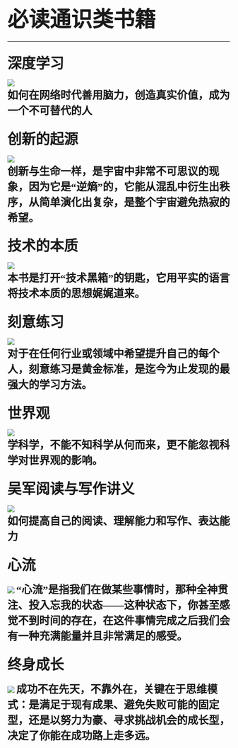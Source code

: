 # <font size = 7>必读通识类书籍</font>

----------
### <font size = 6>深度学习</font> ###
![](https://i.loli.net/2021/11/29/C1o5gBKjJdZeRuy.png)  
**<font size = 5 ><font face="楷体" >如何在网络时代善用脑力，创造真实价值，成为一个不可替代的人</font></font>**  

### <font size = 6>创新的起源</font> ###
![](https://i.loli.net/2021/11/29/JHQpdjrwzE17eqo.png)  
**<font size = 5 ><font face="楷体" >创新与生命一样，是宇宙中非常不可思议的现象，因为它是“逆熵”的，它能从混乱中衍生出秩序，从简单演化出复杂，是整个宇宙避免热寂的希望。</font></font>**  

### <font size = 6>技术的本质</font> ###
![](https://i.loli.net/2021/11/29/7BYEQ6TmsaS3gvV.png)  
**<font size = 5 ><font face="楷体" >本书是打开“技术黑箱”的钥匙，它用平实的语言将技术本质的思想娓娓道来。</font></font>**  

### <font size = 6>刻意练习</font> ###
![](https://i.loli.net/2021/11/29/gC1vPqE9QXRGk4c.png)  
**<font size = 5 ><font face="楷体" >对于在任何行业或领域中希望提升自己的每个人，刻意练习是黄金标准，是迄今为止发现的最强大的学习方法。</font></font>**  

### <font size = 6>世界观</font> ###
![](https://i.loli.net/2021/11/29/vqAyMKFQUo3OtHc.png)  
**<font size = 5 ><font face="楷体" >学科学，不能不知科学从何而来，更不能忽视科学对世界观的影响。</font></font>**    
 
### <font size = 6>吴军阅读与写作讲义</font> ###
![](https://i.loli.net/2021/11/29/ecD9aHpi2Y13qmy.png)  
**<font size = 5 ><font face="楷体" >如何提高自己的阅读、理解能力和写作、表达能力</font></font>**  

### <font size = 6>心流</font> ###
![](https://i.loli.net/2021/11/29/pXoVSrQLys5W6mP.png)
**<font size = 5 ><font face="楷体" >“心流”是指我们在做某些事情时，那种全神贯注、投入忘我的状态——这种状态下，你甚至感觉不到时间的存在，在这件事情完成之后我们会有一种充满能量并且非常满足的感受。</font></font>** 

### <font size = 6>终身成长</font> ###
![](https://i.loli.net/2021/11/29/TfQhHydw2lvR5YE.png)
**<font size = 5 ><font face="楷体" >成功不在先天，不靠外在，关键在于思维模式：是满足于现有成果、避免失败可能的固定型，还是以努力为豪、寻求挑战机会的成长型，决定了你能在成功路上走多远。</font></font>**  
